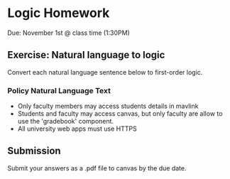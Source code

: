 # Logic Homework
Due: November 1st @ class time (1:30PM)

## Exercise: Natural language to logic
Convert each natural language sentence below to first-order logic.

### Policy Natural Language Text

- Only faculty members may access students details in mavlink
- Students and faculty may access canvas, but only faculty are allow to use the 'gradebook' component.
- All university web apps must use HTTPS


## Submission
Submit your answers as a .pdf file to canvas by the due date.
